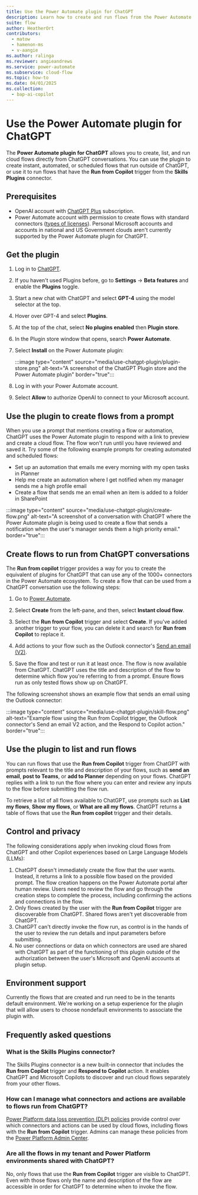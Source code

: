 ```yaml
---
title: Use the Power Automate plugin for ChatGPT
description: Learn how to create and run flows from the Power Automate plugin for ChatGPT
suite: flow
author: HeatherOrt
contributors:
  - matow
  - hamenon-ms
  - v-aangie
ms.author: ralinga
ms.reviewer: angieandrews
ms.service: power-automate
ms.subservice: cloud-flow
ms.topic: how-to
ms.date: 04/01/2025
ms.collection: 
  - bap-ai-copilot
---
```


# Use the Power Automate plugin for ChatGPT

The **Power Automate plugin for ChatGPT** allows you to create, list, and run  cloud flows directly from ChatGPT conversations. You can use the plugin to create instant, automated, or scheduled flows that run outside of ChatGPT, or use it to run flows that have the  **Run from Copilot** trigger from the **Skills Plugins** connector.

## Prerequisites

* OpenAI account with [ChatGPT Plus](https://openai.com/blog/chatgpt-plus) subscription.
* Power Automate account with permission to create flows with standard connectors ([types of licenses](/power-platform/admin/power-automate-licensing/types)). Personal Microsoft accounts and accounts in national and US Government clouds aren't currently supported by the Power Automate plugin for ChatGPT.

## Get the plugin

1. Log in to [ChatGPT](https://chat.openai.com).

1. If you haven't used Plugins before, go to **Settings** ->  **Beta features** and enable the **Plugins** toggle.

1. Start a new chat with ChatGPT and select **GPT-4** using the model selector at the top.

1. Hover over GPT-4 and select **Plugins**.

1. At the top of the chat, select **No plugins enabled** then **Plugin store**.

1. In the Plugin store window that opens, search **Power Automate**.

1. Select **Install** on the Power Automate plugin:

    :::image type="content" source="media/use-chatgpt-plugin/plugin-store.png" alt-text="A screenshot of the ChatGPT Plugin store and the Power Automate plugin" border="true":::

1. Log in with your Power Automate account.

1. Select **Allow** to authorize OpenAI to connect to your Microsoft account.

## Use the plugin to create flows from a prompt

When you use a prompt that mentions creating a flow or automation, ChatGPT uses the Power Automate plugin to respond with a link to preview and create a cloud flow. The flow won't run until you have reviewed and saved it. Try some of the following example prompts for creating automated and scheduled flows:

* Set up an automation that emails me every morning with my open tasks in Planner
* Help me create an automation where I get notified when my manager sends me a high profile email
* Create a flow that sends me an email when an item is added to a folder in SharePoint

:::image type="content" source="media/use-chatgpt-plugin/create-flow.png" alt-text="A screenshot of a conversation with ChatGPT where the Power Automate plugin is being used to create a flow that sends a notification when the user's manager sends them a high priority email." border="true":::

## Create flows to run from ChatGPT conversations

 The **Run from copilot**  trigger provides a way for you to create the equivalent of plugins for ChatGPT that can use any of the 1000+ connectors in the Power Automate ecosystem. To create a flow that can be used from a ChatGPT conversation use the following steps: 

1. Go to [Power Automate](https://make.powerautomate.com).

1. Select **Create** from the left-pane, and then, select **Instant cloud flow**.

1. Select the **Run from Copilot** trigger and select **Create**. If you've added another trigger to your flow, you can delete it and search for **Run from Copilot** to replace it.

1. Add actions to your flow such as the Outlook connector's [Send an email (V2)](/connectors/office365/#send-an-email-(v2)).

1. Save the flow and test or run it at least once. The flow is now available from ChatGPT. ChatGPT uses the title and description of the flow to determine which flow you're referring to from a prompt. Ensure flows run as only tested flows show up on ChatGPT.

The following screenshot shows an example flow that sends an email using the Outlook connector:

:::image type="content" source="media/use-chatgpt-plugin/skill-flow.png" alt-text="Example flow using the Run from Copilot trigger, the Outlook connector's Send an email V2 action, and the Respond to Copilot action." border="true":::

## Use the plugin to list and run flows

You can run flows that use the **Run from Copilot** trigger from ChatGPT with prompts relevant to the title and description of your flows, such as **send an email**, **post to Teams**, or **add to Planner** depending on your flows. ChatGPT replies with a link to run the flow where you can enter and review any inputs to the flow before submitting the flow run.

To retrieve a list of all flows available to ChatGPT, use prompts such as **List my flows**, **Show my flows**, or **What are all my flows**. ChatGPT returns a table of flows that use the **Run from copilot** trigger and their details.

## Control and privacy

The following considerations apply when invoking cloud flows from ChatGPT and other Copilot experiences based on Large Language Models (LLMs):

1. ChatGPT doesn't immediately create the flow that the user wants. Instead, it returns a link to a possible flow based on the provided prompt. The flow creation happens on the Power Automate portal after human review. Users need to review the flow and go through the creation steps to complete the process, including confirming the actions and connections in the flow.
1. Only flows created by the user with the **Run from Copilot** trigger are discoverable from ChatGPT. Shared flows aren't yet discoverable from ChatGPT.
1. ChatGPT can't directly invoke the flow run, as control is in the hands of the user to review the run details and input parameters before submitting.
1. No user connections or data on which connectors are used are shared with ChatGPT as part of the functioning of this plugin outside of the authorization between the user's Microsoft and OpenAI accounts at plugin setup.

## Environment support

Currently the flows that are created and run need to be in the tenants default environment. We're working on a setup experience for the plugin that will allow users to choose nondefault environments to associate the plugin with.


## Frequently asked questions

### What is the Skills Plugins connector?

The Skills Plugins connector is a new built-in connector that includes the **Run from Copilot** trigger and **Respond to Copilot** action. It enables ChatGPT and Microsoft Copilots to discover and run cloud flows separately from your other flows.

### How can I manage what connectors and actions are available to flows run from ChatGPT?

[Power Platform data loss prevention (DLP) policies](/power-platform/admin/wp-data-loss-prevention) provide control over which connectors and actions can be used by cloud flows, including flows with the **Run from Copilot** trigger. Admins can manage these policies from the [Power Platform Admin Center](https://admin.powerplatform.com).

### Are all the flows in my tenant and Power Platform environments shared with ChatGPT?

No, only flows that use the **Run from Copilot** trigger are visible to ChatGPT. Even with those flows only the name and description of the flow are accessible in order for ChatGPT to determine when to invoke the flow.
